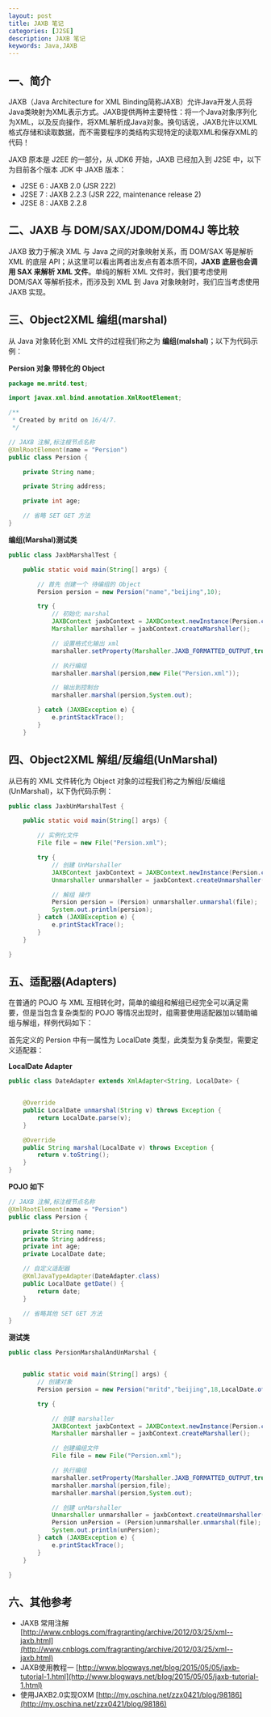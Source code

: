 ```yaml
---
layout: post
title: JAXB 笔记
categories: [J2SE]
description: JAXB 笔记
keywords: Java,JAXB
---
```


## 一、简介

JAXB（Java Architecture for XML Binding简称JAXB）允许Java开发人员将Java类映射为XML表示方式。JAXB提供两种主要特性：将一个Java对象序列化为XML，以及反向操作，将XML解析成Java对象。换句话说，JAXB允许以XML格式存储和读取数据，而不需要程序的类结构实现特定的读取XML和保存XML的代码！

JAXB 原本是 J2EE 的一部分，从 JDK6 开始，JAXB 已经加入到 J2SE 中，以下为目前各个版本 JDK 中 JAXB 版本：

- J2SE 6 : JAXB 2.0 (JSR 222)
- J2SE 7 : JAXB 2.2.3 (JSR 222, maintenance release 2)
- J2SE 8 : JAXB 2.2.8

<!--more-->

## 二、JAXB 与 DOM/SAX/JDOM/DOM4J 等比较

JAXB 致力于解决 XML 与 Java 之间的对象映射关系，而 DOM/SAX 等是解析 XML 的底层 API；从这里可以看出两者出发点有着本质不同，**JAXB 底层也会调用 SAX 来解析 XML 文件**。单纯的解析 XML 文件时，我们要考虑使用 DOM/SAX 等解析技术，而涉及到 XML 到 Java 对象映射时，我们应当考虑使用 JAXB 实现。

## 三、Object2XML 编组(marshal)

从 Java 对象转化到 XML 文件的过程我们称之为 **编组(malshal)**；以下为代码示例：

**Persion 对象 带转化的 Object**

``` java
package me.mritd.test;

import javax.xml.bind.annotation.XmlRootElement;

/**
 * Created by mritd on 16/4/7.
 */

// JAXB 注解,标注根节点名称
@XmlRootElement(name = "Persion")
public class Persion {

    private String name;

    private String address;

    private int age;

    // 省略 SET GET 方法
}
```

**编组(Marshal)测试类**

``` java
public class JaxbMarshalTest {

    public static void main(String[] args) {

        // 首先 创建一个 待编组的 Object
        Persion persion = new Persion("name","beijing",10);

        try {
            // 初始化 marshal
            JAXBContext jaxbContext = JAXBContext.newInstance(Persion.class);
            Marshaller marshaller = jaxbContext.createMarshaller();

            // 设置格式化输出 xml
            marshaller.setProperty(Marshaller.JAXB_FORMATTED_OUTPUT,true);

            // 执行编组
            marshaller.marshal(persion,new File("Persion.xml"));

            // 输出到控制台
            marshaller.marshal(persion,System.out);

        } catch (JAXBException e) {
            e.printStackTrace();
        }
    }
```

## 四、Object2XML 解组/反编组(UnMarshal)

从已有的 XML 文件转化为 Object 对象的过程我们称之为解组/反编组(UnMarshal)，以下伪代码示例：

``` java
public class JaxbUnMarshalTest {

    public static void main(String[] args) {

        // 实例化文件
        File file = new File("Persion.xml");

        try {
            // 创建 UnMarshaller
            JAXBContext jaxbContext = JAXBContext.newInstance(Persion.class);
            Unmarshaller unmarshaller = jaxbContext.createUnmarshaller();

            // 解组 操作
            Persion persion = (Persion) unmarshaller.unmarshal(file);
            System.out.println(persion);
        } catch (JAXBException e) {
            e.printStackTrace();
        }
    }

}
```

## 五、适配器(Adapters)

在普通的 POJO 与 XML 互相转化时，简单的编组和解组已经完全可以满足需要，但是当包含复杂类型的 POJO 等情况出现时，组需要使用适配器加以辅助编组与解组，样例代码如下：

首先定义的 Persion 中有一属性为 LocalDate 类型，此类型为复杂类型，需要定义适配器：

**LocalDate Adapter**

``` java
public class DateAdapter extends XmlAdapter<String, LocalDate> {


    @Override
    public LocalDate unmarshal(String v) throws Exception {
        return LocalDate.parse(v);
    }

    @Override
    public String marshal(LocalDate v) throws Exception {
        return v.toString();
    }
}
```

**POJO 如下**

``` java
// JAXB 注解,标注根节点名称
@XmlRootElement(name = "Persion")
public class Persion {

    private String name;
    private String address;
    private int age;
    private LocalDate date;

    // 自定义适配器
    @XmlJavaTypeAdapter(DateAdapter.class)
    public LocalDate getDate() {
        return date;
    }

    // 省略其他 SET GET 方法
}
```

**测试类**

``` java
public class PersionMarshalAndUnMarshal {


    public static void main(String[] args) {
        // 创建对象
        Persion persion = new Persion("mritd","beijing",18,LocalDate.of(2016,4,8));

        try {

            // 创建 marshaller
            JAXBContext jaxbContext = JAXBContext.newInstance(Persion.class);
            Marshaller marshaller = jaxbContext.createMarshaller();

            // 创建编组文件
            File file = new File("Persion.xml");

            // 执行编组
            marshaller.setProperty(Marshaller.JAXB_FORMATTED_OUTPUT,true);
            marshaller.marshal(persion,file);
            marshaller.marshal(persion,System.out);

            // 创建 unMarshaller
            Unmarshaller unmarshaller = jaxbContext.createUnmarshaller();
            Persion unPersion = (Persion)unmarshaller.unmarshal(file);
            System.out.println(unPersion);
        } catch (JAXBException e) {
            e.printStackTrace();
        }
    }

}
```

## 六、其他参考

- JAXB 常用注解 [http://www.cnblogs.com/fragranting/archive/2012/03/25/xml--jaxb.html](http://www.cnblogs.com/fragranting/archive/2012/03/25/xml--jaxb.html)
- JAXB使用教程一 [http://www.blogways.net/blog/2015/05/05/jaxb-tutorial-1.html](http://www.blogways.net/blog/2015/05/05/jaxb-tutorial-1.html)
- 使用JAXB2.0实现OXM [http://my.oschina.net/zzx0421/blog/98186](http://my.oschina.net/zzx0421/blog/98186)
